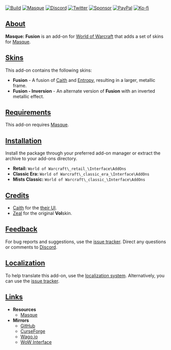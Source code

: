 <a name="Top"></a>
[![Build][SVG-Build]][Build]
[![Masque][SVG-Masque]][Masque]
[![Discord][SVG-Discord]][Discord]
[![Twitter][SVG-Twitter]][Twitter]
[![Sponsor][SVG-Sponsor]][Sponsor]
[![PayPal][SVG-PayPal]][PayPal]
[![Ko-fi][SVG-Kofi]][Kofi]

## [About][Top]

**Masque: Fusion** is an add-on for [World of Warcraft](https://worldofwarcraft.com "World of Warcraft") that adds a set of skins for [Masque].

## [Skins][Top]

This add-on contains the following skins:

- **Fusion** - A fusion of [Caith] and [Entropy], resulting in a larger, metallic frame.
- **Fusion - Inversion** - An alternate version of **Fusion** with an inverted metallic effect.

## [Requirements][Top]

This add-on requires [Masque].

## [Installation][Top]

Install the package through your preferred add-on manager or extract the archive to your add-ons directory.

- **Retail:** `World of Warcraft\_retail_\Interface\AddOns`
- **Classic Era:** `World of Warcraft\_classic_era_\Interface\AddOns`
- **Mists Classic:** `World of Warcraft\_classic_\Interface\AddOns`

## [Credits][Top]

- [Caith](https://www.wowinterface.com/forums/member.php?userid=133201 "Caith @ WoW Interface") for the [their UI](https://www.wowinterface.com/downloads/info11255 "Caith UI @ WoW Interface").
- [Zeal](https://www.curseforge.com/members/zealvurte "Zeal @ CurseForge") for the original **Vol**skin.

## [Feedback][Top]

For bug reports and suggestions, use the [issue tracker]. Direct any questions or comments to [Discord].

## [Localization][Top]

To help translate this add-on, use the [localization system]. Alternatively, you can use the [issue tracker].

## [Links][Top]

- **Resources**
  - [Masque][Masque]
- **Mirrors**
  - [GitHub]
  - [CurseForge]
  - [Wago.io]
  - [WoW Interface]

[//]: # (Links)

[Top]: #Top (Top of the Page)

[Build]: https://github.com/SFX-WoW/Masque_Fusion/actions/workflows/build-release.yml (Build Status)
[Masque]: https://github.com/SFX-WoW/Masque (Download Masque)
[Discord]: https://discord.gg/7MTWRgDzz8 (Join the Discord)
[Twitter]: https://twitter.com/stormfxi (Follow on Twitter)
[Sponsor]: https://github.com/sponsors/StormFX (Sponsor on GitHub)
[PayPal]: https://www.paypal.com/donate/?hosted_button_id=EELAK9TC4W4KQ (Donate via PayPal)
[Kofi]: https://ko-fi.com/StormFX (Donate via Ko-fi)

[Caith]: https://github.com/SFX-WoW/Masque_Caith (Caith Skin)
[Entropy]: https://github.com/SFX-WoW/Masque_Entropy (Entropy Skin)

[Issue Tracker]: https://github.com/SFX-WoW/Masque_Fusion/issues (Report an Issue)
[Localization System]: https://www.curseforge.com/wow/addons/masque-fusion/localization (Translate on CurseForge)

[GitHub]: https://github.com/SFX-WoW/Masque_Fusion (View on GitHub)
[CurseForge]: https://www.curseforge.com/wow/addons/masque-fusion (View on CurseForge)
[Wago.io]: https://addons.wago.io/addons/masque-fusion (View on Wago.io)
[WoW Interface]: https://www.wowinterface.com/downloads/info26369 (View on WoW Interface)

[//]: # (Images)

[SVG-Build]: https://img.shields.io/github/actions/workflow/status/SFX-WoW/Masque_Fusion/build-release.yml?label=Build&logo=github&logoColor=fff&style=flat-square
[SVG-Masque]: https://img.shields.io/endpoint?url=https://wow.stormfx.com/img/svg/masque-skin.json
[SVG-Discord]: https://img.shields.io/endpoint?url=https://www.stormfx.com/img/svg/discord.json
[SVG-Twitter]: https://img.shields.io/endpoint?url=https://www.stormfx.com/img/svg/twitter.json
[SVG-Sponsor]: https://img.shields.io/endpoint?url=https://www.stormfx.com/img/svg/github-sponsor.json
[SVG-PayPal]: https://img.shields.io/endpoint?url=https://www.stormfx.com/img/svg/paypal.json
[SVG-Kofi]: https://img.shields.io/endpoint?url=https://www.stormfx.com/img/svg/kofi.json
